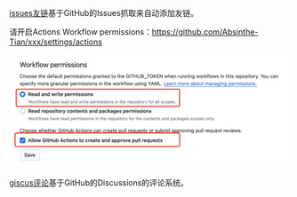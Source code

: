 [issues友链](https://github.com/xaoxuu/issues-json-generator)基于GitHub的Issues抓取来自动添加友链。

请开启Actions Workflow permissions：https://github.com/Absinthe-Tian/xxx/settings/actions

![配置说明](README/image.png)

[giscus评论](https://giscus.app/zh-CN)基于GitHub的Discussions的评论系统。
